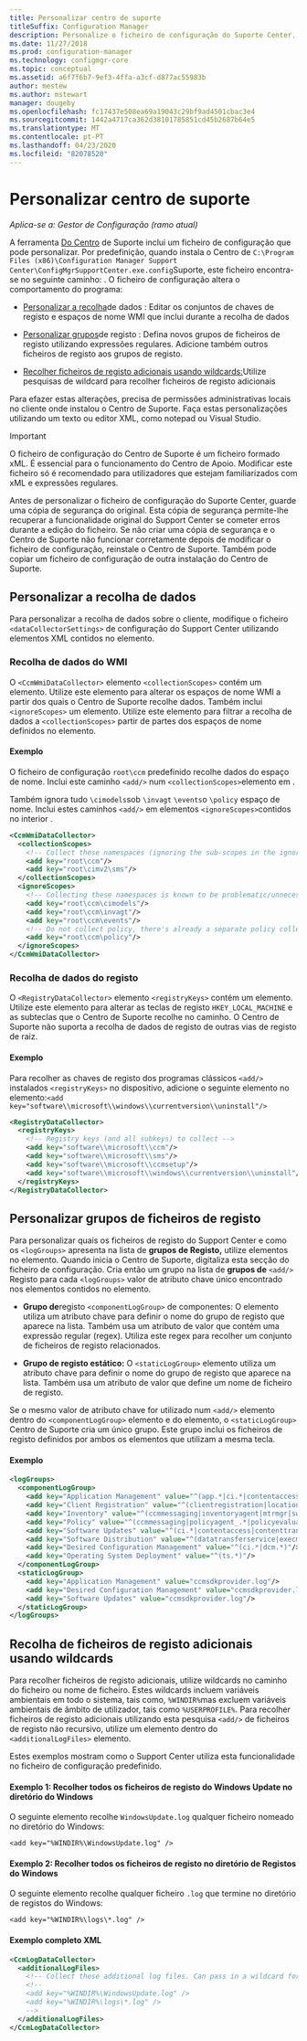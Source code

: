 ```yaml
---
title: Personalizar centro de suporte
titleSuffix: Configuration Manager
description: Personalize o ficheiro de configuração do Suporte Center.
ms.date: 11/27/2018
ms.prod: configuration-manager
ms.technology: configmgr-core
ms.topic: conceptual
ms.assetid: a6f7f6b7-9ef3-4ffa-a3cf-d877ac55983b
author: mestew
ms.author: mstewart
manager: dougeby
ms.openlocfilehash: fc17437e508ea69a19043c29bf9ad4501cbac3e4
ms.sourcegitcommit: 1442a4717ca362d38101785851cd45b2687b64e5
ms.translationtype: MT
ms.contentlocale: pt-PT
ms.lasthandoff: 04/23/2020
ms.locfileid: "82078520"
---
```

# <a name="customize-support-center"></a>Personalizar centro de suporte

*Aplica-se a: Gestor de Configuração (ramo atual)*

A ferramenta [Do Centro](support-center.md) de Suporte inclui um ficheiro de configuração que pode personalizar. Por predefinição, quando instala o Centro de `C:\Program Files (x86)\Configuration Manager Support Center\ConfigMgrSupportCenter.exe.config`Suporte, este ficheiro encontra-se no seguinte caminho: . O ficheiro de configuração altera o comportamento do programa:

- [Personalizar a recolha](#bkmk_datacoll)de dados : Editar os conjuntos de chaves de registo e espaços de nome WMI que inclui durante a recolha de dados  

- [Personalizar grupos](#bkmk_loggroups)de registo : Defina novos grupos de ficheiros de registo utilizando expressões regulares. Adicione também outros ficheiros de registo aos grupos de registo.  

- [Recolher ficheiros de registo adicionais usando wildcards:](#bkmk_wildcards)Utilize pesquisas de wildcard para recolher ficheiros de registo adicionais  

Para efazer estas alterações, precisa de permissões administrativas locais no cliente onde instalou o Centro de Suporte. Faça estas personalizações utilizando um texto ou editor XML, como notepad ou Visual Studio.

> [!Important]  
> O ficheiro de configuração do Centro de Suporte é um ficheiro formado xML. É essencial para o funcionamento do Centro de Apoio. Modificar este ficheiro só é recomendado para utilizadores que estejam familiarizados com xML e expressões regulares.  

Antes de personalizar o ficheiro de configuração do Suporte Center, guarde uma cópia de segurança do original. Esta cópia de segurança permite-lhe recuperar a funcionalidade original do Support Center se cometer erros durante a edição do ficheiro. Se não criar uma cópia de segurança e o Centro de Suporte não funcionar corretamente depois de modificar o ficheiro de configuração, reinstale o Centro de Suporte. Também pode copiar um ficheiro de configuração de outra instalação do Centro de Suporte.



## <a name="customize-data-collection"></a><a name="bkmk_datacoll"></a>Personalizar a recolha de dados

Para personalizar a recolha de dados sobre o cliente, modifique o ficheiro `<dataCollectorSettings>` de configuração do Support Center utilizando elementos XML contidos no elemento.


### <a name="wmi-data-collection"></a>Recolha de dados do WMI

O `<CcmWmiDataCollector>` elemento `<collectionScopes>` contém um elemento. Utilize este elemento para alterar os espaços de nome WMI a partir dos quais o Centro de Suporte recolhe dados. Também inclui `<ignoreScopes>` um elemento. Utilize este elemento para filtrar a recolha de dados a `<collectionScopes>` partir de partes dos espaços de nome definidos no elemento.  
    
#### <a name="example"></a>Exemplo
O ficheiro de configuração `root\ccm` predefinido recolhe dados do espaço de nome. Inclui este caminho `<add/>` num `<collectionScopes>`elemento em . 

Também ignora tudo `\cimodels`sob `\invagt` `\events`o `\policy` espaço de nome. Inclui estes caminhos `<add/>` em elementos `<ignoreScopes>`contidos no interior .

```XML
<CcmWmiDataCollector>
  <collectionScopes>
    <!-- Collect these namespaces (ignoring the sub-scopes in the ignoreScopes block) -->
    <add key="root\ccm"/>
    <add key="root\cimv2\sms"/>
  </collectionScopes>
  <ignoreScopes>
    <!-- Collecting these namespaces is known to be problematic/unnecessary -->
    <add key="root\ccm\cimodels"/>
    <add key="root\ccm\invagt"/>
    <add key="root\ccm\events"/>
    <!-- Do not collect policy, there's already a separate policy collector.-->
    <add key="root\ccm\policy"/>
  </ignoreScopes>
</CcmWmiDataCollector>
```


### <a name="registry-data-collection"></a>Recolha de dados do registo

O `<RegistryDataCollector>` elemento `<registryKeys>` contém um elemento. Utilize este elemento para alterar as teclas de registo `HKEY_LOCAL_MACHINE` e as subteclas que o Centro de Suporte recolhe no caminho. O Centro de Suporte não suporta a recolha de dados de registo de outras vias de registo de raiz.

#### <a name="example"></a>Exemplo
Para recolher as chaves de registo dos programas clássicos `<add/>` instalados `<registryKeys>` no dispositivo, adicione o seguinte elemento no elemento:`<add key="software\\microsoft\\windows\\currentversion\\uninstall"/>`

```XML
<RegistryDataCollector>
  <registryKeys>
    <!-- Registry keys (and all subkeys) to collect -->
    <add key="software\\microsoft\\ccm"/>
    <add key="software\\microsoft\\sms"/>
    <add key="software\\microsoft\\ccmsetup"/>
    <add key="software\\microsoft\\windows\\currentversion\\uninstall"/>
  </registryKeys>
</RegistryDataCollector>
```



## <a name="customize-log-file-groups"></a><a name="bkmk_loggroups"></a>Personalizar grupos de ficheiros de registo

Para personalizar quais os ficheiros de registo do Support Center e como os `<logGroups>` apresenta na lista de **grupos de Registo,** utilize elementos no elemento. Quando inicia o Centro de Suporte, digitaliza esta secção do ficheiro de configuração. Cria então um grupo na lista de **grupos de** `<add/>` Registo para cada `<logGroups>` valor de atributo chave único encontrado nos elementos contidos no elemento.

- **Grupo de**registo `<componentLogGroup>` de componentes: O elemento utiliza um atributo chave para definir o nome do grupo de registo que aparece na lista. Também usa um atributo de valor que contém uma expressão regular (regex). Utiliza este regex para recolher um conjunto de ficheiros de registo relacionados.  

- **Grupo de registo estático:** O `<staticLogGroup>` elemento utiliza um atributo chave para definir o nome do grupo de registo que aparece na lista. Também usa um atributo de valor que define um nome de ficheiro de registo.  

Se o mesmo valor de atributo chave for utilizado num `<add/>` elemento dentro do `<componentLogGroup>` elemento e do elemento, o `<staticLogGroup>` Centro de Suporte cria um único grupo. Este grupo inclui os ficheiros de registo definidos por ambos os elementos que utilizam a mesma tecla.

#### <a name="example"></a>Exemplo
```XML
<logGroups>
  <componentLogGroup>
    <add key="Application Management" value="^(app.*|ci.*|contentaccess|contenttransfermanager|datatransferservice|dcm.*|execmgr.*|UserAffinity.*|.*Handler$|.*Provider$)"/>
    <add key="Client Registration" value="^(clientregistration|locationservices|ccmmessaging|ccmexec)"/>
    <add key="Inventory" value="^(ccmmessaging|inventoryagent|mtrmgr|swmtrreportgen|virtualapp|mtr.*|filesystemfile)"/>
    <add key="Policy" value="^(ccmmessaging|policyagent_.*|policyevaluator_.*)"/>
    <add key="Software Updates" value="^(ci.*|contentaccess|contenttransfermanager|datatransferservice|dcm.*|update.*|wuahandler|xmlstore|scanagent)"/>
    <add key="Software Distribution" value="^(datatransferservice|execmgr.*|contenttransfermanager|locationservices|contentaccess|filebits)"/>
    <add key="Desired Configuration Management" value="^(ci.*|dcm.*)"/>
    <add key="Operating System Deployment" value="^(ts.*)"/>
  </componentLogGroup>
  <staticLogGroup>
    <add key="Application Management" value="ccmsdkprovider.log"/>
    <add key="Desired Configuration Management" value="ccmsdkprovider.log"/>
    <add key="Software Updates" value="ccmsdkprovider.log"/>
  </staticLogGroup>
</logGroups>
```



## <a name="collecting-additional-log-files-using-wildcards"></a><a name="bkmk_wildcards"></a>Recolha de ficheiros de registo adicionais usando wildcards

Para recolher ficheiros de registo adicionais, utilize wildcards no caminho do ficheiro ou nome de ficheiro. Estes wildcards incluem variáveis ambientais em todo o sistema, tais como, `%WINDIR%`mas excluem variáveis ambientais de âmbito de utilizador, tais como `%USERPROFILE%`. Para recolher ficheiros de registo adicionais utilizando esta pesquisa `<add/>` de ficheiros de registo não recursivo, utilize um elemento dentro do `<additionalLogFiles>` elemento. 

Estes exemplos mostram como o Support Center utiliza esta funcionalidade no ficheiro de configuração predefinido.

#### <a name="example-1-collect-all-windows-update-log-files-in-the-windows-directory"></a>Exemplo 1: Recolher todos os ficheiros de registo do Windows Update no diretório do Windows
O seguinte elemento recolhe `WindowsUpdate.log` qualquer ficheiro nomeado no diretório do Windows: 

`<add key="%WINDIR%\WindowsUpdate.log" />`

#### <a name="example-2-collect-all-log-files-in-the-windows-logs-directory"></a>Exemplo 2: Recolher todos os ficheiros de registo no diretório de Registos do Windows
O seguinte elemento recolhe qualquer ficheiro `.log` que termine no diretório de registos do Windows: 

`<add key="%WINDIR%\logs\*.log" />`

#### <a name="full-example-xml"></a>Exemplo completo XML
```XML
<CcmLogDataCollector>
  <additionalLogFiles>
    <!-- Collect these additional log files. Can pass in a wildcard for the filename. System variables are also supported. -->
    <!--
    <add key="%WINDIR%\WindowsUpdate.log" />
    <add key="%WINDIR%\logs\*.log" />
    -->
  </additionalLogFiles>
</CcmLogDataCollector>
```
